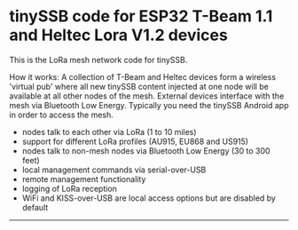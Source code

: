 # tinySSB code for ESP32 T-Beam 1.1 and Heltec Lora V1.2 devices

This is the LoRa mesh network code for tinySSB.

How it works: A collection of T-Beam and Heltec devices form a
wireless 'virtual pub' where all new tinySSB content injected at one
node will be available at all other nodes of the mesh. External
devices interface with the mesh via Bluetooth Low Energy.  Typically
you need the tinySSB Android app in order to access the mesh.

- nodes talk to each other via LoRa (1 to 10 miles)
- support for different LoRa profiles (AU915, EU868 and US915)
- nodes talk to non-mesh nodes via Bluetooth Low Energy (30 to 300 feet)
- local management commands via serial-over-USB
- remote management functionality
- logging of LoRa reception
- WiFi and KISS-over-USB are local access options but are disabled by default


---